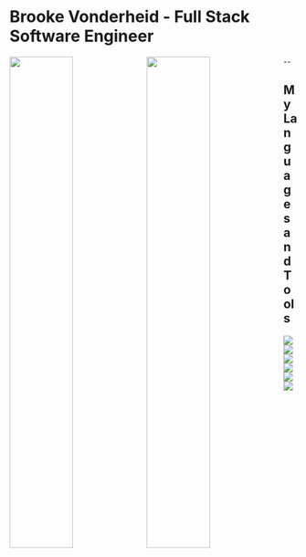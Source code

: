 # Brooke Vonderheid - Full Stack Software Engineer

<img align="left" width="47%" src="https://github-readme-stats.vercel.app/api?username=BrookaBrooke&theme=beufy&show_icons=true"/>

<img align="left" width="47%" src="https://github-readme-stats.vercel.app/api/top-langs/?username=BrookaBrooke&theme=beufy"/>

--

## My Languages and Tools

<img align="left" src="https://img.shields.io/badge/Visual%20Studio%20Code-0078d7.svg?style=for-the-badge&logo=visual-studio-code&logoColor=white"/>

<img align="left" src="https://img.shields.io/badge/python-3670A0?style=for-the-badge&logo=python&logoColor=ffdd54"/>

<img align="left" src="https://img.shields.io/badge/javascript-%23323330.svg?style=for-the-badge&logo=javascript&logoColor=%23F7DF1E"/>

<img align="left" src="https://img.shields.io/badge/django-%23092E20.svg?style=for-the-badge&logo=django&logoColor=white"/>

<img align="left" src="https://img.shields.io/badge/FastAPI-005571?style=for-the-badge&logo=fastapi">

<img align="left" src="https://img.shields.io/badge/react-%2320232a.svg?style=for-the-badge&logo=react&logoColor=%2361DAFB">
